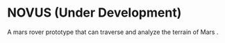 # NOVUS (Under Development)
A mars rover prototype that can traverse and analyze the terrain of Mars .
